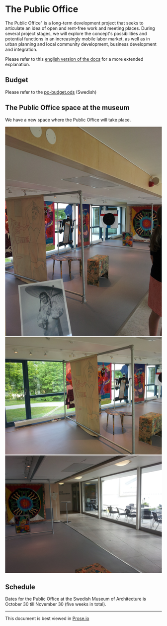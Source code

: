 # The Public Office

The Public Office" is a long-term development project that seeks to articulate an idea of open and rent-free work and meeting places. During several project stages, we will explore the concept's possibilities and potential functions in an increasingly mobile labor market, as well as in urban planning and local community development, business development and integration.  

Please refer to this [english version of the docs](http://prose.io/#dilettant/thepublicoffice/blob/master/files/PublicOffices.md) for a more extended explanation.

## Budget

Please refer to the [po-budget.ods](https://github.com/dilettant/thepublicoffice/blob/master/po-budget.ods) (Swedish)

## The Public Office space at the museum

We have a new space where the Public Office will take place.

![po-space-1.jpg](https://github.com/dilettant/thepublicoffice/raw/master/files/po-space-1.jpg)
![po-space-2.jpg](https://github.com/dilettant/thepublicoffice/raw/master/files/po-space-2.jpg)
![po-space-3.jpg](https://github.com/dilettant/thepublicoffice/raw/master/files/po-space-3.jpg)

## Schedule

Dates for the Public Office at the Swedish Museum of Architecture is October 30 till November 30 (five weeks in total).

----
This document is best viewed in [Prose.io](http://prose.io/#dilettant/thepublicoffice/blob/master/readme.md) 